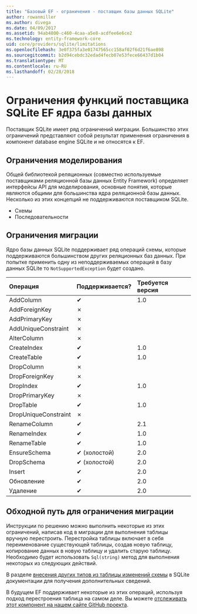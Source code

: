 ```yaml
---
title: "Базовый EF - ограничения - поставщик базы данных SQLite"
author: rowanmiller
ms.author: divega
ms.date: 04/09/2017
ms.assetid: 94ab4800-c460-4caa-a5e8-acdfee6e6ce2
ms.technology: entity-framework-core
uid: core/providers/sqlite/limitations
ms.openlocfilehash: 3e0f375fa3e01747565cc158af02f6d21f6ae898
ms.sourcegitcommit: b2d94cebdc32edad4fecb07e53fece66437d1b04
ms.translationtype: MT
ms.contentlocale: ru-RU
ms.lasthandoff: 02/28/2018
---
```

# <a name="sqlite-ef-core-database-provider-limitations"></a>Ограничения функций поставщика SQLite EF ядра базы данных

Поставщик SQLite имеет ряд ограничений миграции. Большинство этих ограничений представляют собой результат применения ограничения в компонент database engine SQLite и не относятся к EF.

## <a name="modeling-limitations"></a>Ограничения моделирования

Общей библиотекой реляционных (совместно используемые поставщиками реляционной базы данных Entity Framework) определяет интерфейсы API для моделирования, основные понятия, которые являются общими для большинства ядра реляционной базы данных. Несколько из этих концепций не поддерживаются поставщиком SQLite.

* Схемы
* Последовательности

## <a name="migrations-limitations"></a>Ограничения миграции

Ядро базы данных SQLite поддерживает ряд операций схемы, которые поддерживаются большинством других реляционных баз данных. При попытке применить одну из неподдерживаемых операций в базу данных SQLite то `NotSupportedException` будет создано.

| Операция            | Поддерживается? | Требуется версия |
|:---------------------|:-----------|:-----------------|
| AddColumn            | ✔          | 1.0              |
| AddForeignKey        | ✗          |                  |
| AddPrimaryKey        | ✗          |                  |
| AddUniqueConstraint  | ✗          |                  |
| AlterColumn          | ✗          |                  |
| CreateIndex          | ✔          | 1.0              |
| CreateTable          | ✔          | 1.0              |
| DropColumn           | ✗          |                  |
| DropForeignKey       | ✗          |                  |
| DropIndex            | ✔          | 1.0              |
| DropPrimaryKey       | ✗          |                  |
| DropTable            | ✔          | 1.0              |
| DropUniqueConstraint | ✗          |                  |
| RenameColumn         | ✔          | 2.1              |
| RenameIndex          | ✔          | 1.0              |
| RenameTable          | ✔          | 1.0              |
| EnsureSchema         | ✔ (холостой)  | 2.0              |
| DropSchema           | ✔ (холостой)  | 2.0              |
| Insert               | ✔          | 2.0              |
| Обновление               | ✔          | 2.0              |
| Удаление               | ✔          | 2.0              |

## <a name="migrations-limitations-workaround"></a>Обходной путь для ограничения миграции

Инструкции по решению можно выполнить некоторые из этих ограничений, написав код в миграции для выполнения таблицы вручную перестроить. Перестройка таблицы включает в себя переименование существующей таблицы, создав новую таблицу, копирование данных в новую таблицу и удалить старую таблицу. Необходимо будет использовать `Sql(string)` метод для выполнения некоторых из следующих действий.

В разделе [внесения других типов из таблицы изменений схемы](http://sqlite.org/lang_altertable.html#otheralter) в SQLite документации для получения дополнительных сведений.

В будущем EF поддерживает некоторые из этих операций, используя подход перестроения таблица на самом деле. Вы можете [отслеживать этот компонент на нашем сайте GitHub проекта](https://github.com/aspnet/EntityFrameworkCore/issues/329).
